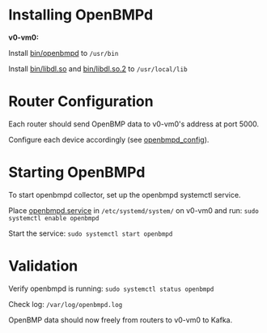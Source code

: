 # Installing OpenBMPd

**v0-vm0:**

Install [bin/openbmpd](bin/openbmpd) to `/usr/bin`

Install [bin/libdl.so](bin/libdl.so) and [bin/libdl.so.2](bin/libdl.so.2) to `/usr/local/lib`

# Router Configuration
Each router should send OpenBMP data to v0-vm0's address at port 5000.

Configure each device accordingly (see [openbmpd_config](openbmpd_config)). 

# Starting OpenBMPd
To start openbmpd collector, set up the openbmpd systemctl service.

Place [openbmpd.service](openbmpd.service) in `/etc/systemd/system/` on v0-vm0 and run:
`sudo systemctl enable openbmpd`

Start the service:
`sudo systemctl start openbmpd`

# Validation
Verify openbmpd is running: `sudo systemctl status openbmpd`

Check log: `/var/log/openbmpd.log`

OpenBMP data should now freely from routers to v0-vm0 to Kafka. 
